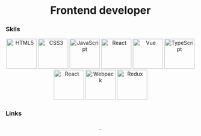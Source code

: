 # <div align='center'>Frontend developer</div>

### Skils

<div align='center'>
<img src="https://profilinator.rishav.dev/skills-assets/html5-original-wordmark.svg" alt="HTML5" height="80" />  
<img src="https://profilinator.rishav.dev/skills-assets/css3-original-wordmark.svg" alt="CSS3" height="80" />  
<img src="https://profilinator.rishav.dev/skills-assets/javascript-original.svg" alt="JavaScript" height="80" /> 
<img src="https://profilinator.rishav.dev/skills-assets/react-original-wordmark.svg" alt="React" height="80"/>
<img src="https://profilinator.rishav.dev/skills-assets/vuejs-original-wordmark.svg" alt="Vue" height="80"/>
<img src="https://profilinator.rishav.dev/skills-assets/typescript-original.svg" alt="TypeScript" height="80"/> 
<img src="https://profilinator.rishav.dev/skills-assets/nodejs-original-wordmark.svg" alt="React" height="80"/>
<img src="https://profilinator.rishav.dev/skills-assets/webpack-original.svg" alt="Webpack" height="80"/>
<img src="https://profilinator.rishav.dev/skills-assets/redux-original.svg" alt="Redux" height="80"/> 
</div>


### Links

<div align="center">
 <a href="https://vladik374374@gmail.com" target="_blank">
 <img src="https://img.shields.io/badge/-gmail-orange?style=for-the-badge&logo=gmail" alt="" />
 </a>
 <a href="https://t.me/Vladkrivonosov" target="_blank">
 <img src="https://img.shields.io/badge/-telegram-blue?style=for-the-badge&logo=telegram" alt="" />
 </a>
</div>  
